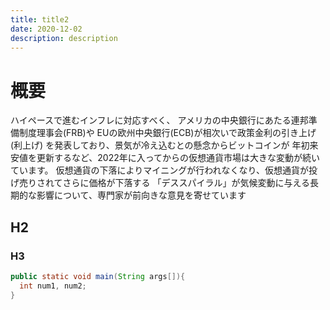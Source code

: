 ```yaml
---
title: title2
date: 2020-12-02
description: description
---
```

# 概要
ハイペースで進むインフレに対応すべく、
アメリカの中央銀行にあたる連邦準備制度理事会(FRB)や
EUの欧州中央銀行(ECB)が相次いで政策金利の引き上げ(利上げ)
を発表しており、景気が冷え込むとの懸念からビットコインが
年初来安値を更新するなど、2022年に入ってからの仮想通貨市場は大きな変動が続いています。
仮想通貨の下落によりマイニングが行われなくなり、仮想通貨が投げ売りされてさらに価格が下落する
「デススパイラル」が気候変動に与える長期的な影響について、専門家が前向きな意見を寄せています
## H2
### H3
```java
public static void main(String args[]){
  int num1, num2;
}
```
